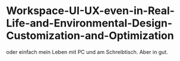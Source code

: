 # Workspace-UI-UX-even-in-Real-Life-and-Environmental-Design-Customization-and-Optimization
oder einfach mein Leben mit PC und am Schreibtisch. Aber in gut.
